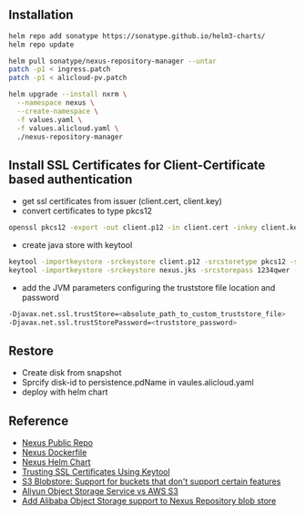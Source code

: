 ## Installation
```bash
helm repo add sonatype https://sonatype.github.io/helm3-charts/
helm repo update

helm pull sonatype/nexus-repository-manager --untar
patch -p1 < ingress.patch
patch -p1 < alicloud-pv.patch

helm upgrade --install nxrm \
  --namespace nexus \
  --create-namespace \
  -f values.yaml \
  -f values.alicloud.yaml \
  ./nexus-repository-manager
```

## Install SSL Certificates for Client-Certificate based authentication
* get ssl certificates from issuer (client.cert, client.key)
* convert certificates to type pkcs12
```bash
openssl pkcs12 -export -out client.p12 -in client.cert -inkey client.key -password pass:1234qwer
```
* create java store with keytool
```bash
keytool -importkeystore -srckeystore client.p12 -srcstoretype pkcs12 -srcstorepass 1234qwer -destkeystore nexus.jks -deststoretype JKS -deststorepass 1234qwer
keytool -importkeystore -srckeystore nexus.jks -srcstorepass 1234qwer -destkeystore nexus.jks -deststoretype pkcs12 -deststorepass 1234qwer
```
* add the JVM parameters configuring the truststore file location and password
```bash
-Djavax.net.ssl.trustStore=<absolute_path_to_custom_truststore_file>
-Djavax.net.ssl.trustStorePassword=<truststore_password>
```

## Restore
* Create disk from snapshot
* Sprcify disk-id to persistence.pdName in vaules.alicloud.yaml
* deploy with helm chart

## Reference
* [Nexus Public Repo](https://github.com/sonatype/nexus-public)
* [Nexus Dockerfile](https://github.com/sonatype/docker-nexus3)
* [Nexus Helm Chart](https://github.com/sonatype/helm3-charts)
* [Trusting SSL Certificates Using Keytool](https://help.sonatype.com/repomanager3/nexus-repository-administration/configuring-ssl#ConfiguringSSL-OutboundSSL-TrustingSSLCertificatesUsingKeytool)
* [S3 Blobstore: Support for buckets that don't support certain features](https://github.com/sonatype/nexus-public/pull/94)
* [Aliyun Object Storage Service vs AWS S3](https://medium.com/@arsenyspb/migrate-api-from-aws-s3-to-aliyun-oss-640dd1e74201)
* [Add Alibaba Object Storage support to Nexus Repository blob store](https://issues.sonatype.org/browse/NEXUS-24448)
